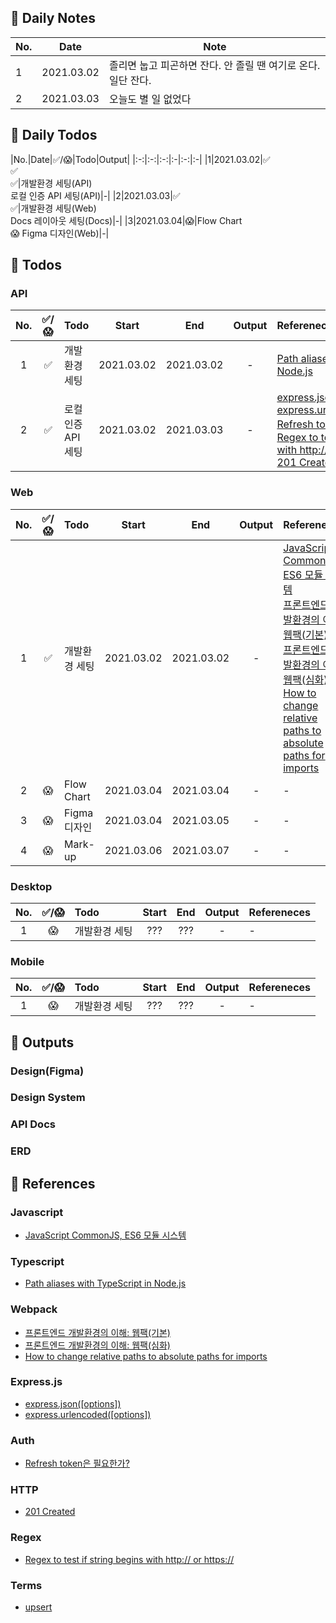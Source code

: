 ## 🐌 Daily Notes
|No.|Date|Note|
|-|-|-|
|1|2021.03.02|졸리면 눕고 피곤하면 잔다. 안 졸릴 땐 여기로 온다. 일단 잔다.|
|2|2021.03.03|오늘도 별 일 없었다
## 🐛 Daily Todos
|No.|Date|✅/😱|Todo|Output|
|:-:|:-:|:-:|:-|:-:|:-|
|1|2021.03.02|✅<br>✅<br>✅|개발환경 세팅(API)<br>로컬 인증 API 세팅(API)|-|
|2|2021.03.03|✅<br>✅|개발환경 세팅(Web)<br>Docs 레이아웃 세팅(Docs)|-|
|3|2021.03.04|😱|Flow Chart<br>😱 Figma 디자인(Web)|-|
## 🦇 Todos
### API
|No.|✅/😱|Todo|Start|End|Output|Refereneces|
|:-:|:-:|:-|:-:|:-:|:-:|:-|
|1|✅|개발환경 세팅|2021.03.02|2021.03.02|-|[Path aliases with TypeScript in Node.js](https://dev.to/larswaechter/path-aliases-with-typescript-in-nodejs-4353)<br>|
|2|✅|로컬 인증 API 세팅|2021.03.02|2021.03.03|-|[express.json([options])](https://expressjs.com/en/api.html#express.json)<br>[express.urlencoded([options])](https://expressjs.com/en/api.html#express.urlencoded)<br>[Refresh token은 필요한가?](https://zzossig.io/posts/etc/what_is_the_point_of_refresh_token/)<br>[Regex to test if string begins with http:// or https://](https://stackoverflow.com/questions/4643142/regex-to-test-if-string-begins-with-http-or-https)<br>[201 Created](https://developer.mozilla.org/en-US/docs/Web/HTTP/Status/201)|
### Web
|No.|✅/😱|Todo|Start|End|Output|Refereneces|
|:-:|:-:|:-|:-:|:-:|:-:|:-|
|1|✅|개발환경 세팅|2021.03.02|2021.03.02|-|[JavaScript CommonJS, ES6 모듈 시스템](https://bigstar-vlog.tistory.com/29)<br>[프론트엔드 개발환경의 이해: 웹팩(기본)](https://jeonghwan-kim.github.io/series/2019/12/10/frontend-dev-env-webpack-basic.html)<br>[프론트엔드 개발환경의 이해: 웹팩(심화)](https://jeonghwan-kim.github.io/series/2020/01/02/frontend-dev-env-webpack-intermediate.html)<br>[How to change relative paths to absolute paths for imports](https://medium.com/@sherryhsu/how-to-change-relative-paths-to-absolute-paths-for-imports-32ba6cce18a5)|
|2|😱|Flow Chart|2021.03.04|2021.03.04|-|-|
|3|😱|Figma 디자인|2021.03.04|2021.03.05|-|-|
|4|😱|Mark-up|2021.03.06|2021.03.07|-|-|

### Desktop
|No.|✅/😱|Todo|Start|End|Output|Refereneces|
|:-:|:-:|:-|:-:|:-:|:-:|:-|
|1|😱|개발환경 세팅|???|???|-|-|
### Mobile
|No.|✅/😱|Todo|Start|End|Output|Refereneces|
|:-:|:-:|:-|:-:|:-:|:-:|:-|
|1|😱|개발환경 세팅|???|???|-|-|

## 🐫 Outputs
### Design(Figma)
### Design System
### API Docs
### ERD

## 🐊 References
### Javascript
- [JavaScript CommonJS, ES6 모듈 시스템](https://bigstar-vlog.tistory.com/29)
### Typescript
- [Path aliases with TypeScript in Node.js](https://dev.to/larswaechter/path-aliases-with-typescript-in-nodejs-4353)
### Webpack
- [프론트엔드 개발환경의 이해: 웹팩(기본)](https://jeonghwan-kim.github.io/series/2019/12/10/frontend-dev-env-webpack-basic.html)
- [프론트엔드 개발환경의 이해: 웹팩(심화)](https://jeonghwan-kim.github.io/series/2020/01/02/frontend-dev-env-webpack-intermediate.html)
- [How to change relative paths to absolute paths for imports](https://medium.com/@sherryhsu/how-to-change-relative-paths-to-absolute-paths-for-imports-32ba6cce18a5)

### Express.js
- [express.json([options])](https://expressjs.com/en/api.html#express.json)
- [express.urlencoded([options])](https://expressjs.com/en/api.html#express.urlencoded)

### Auth
- [Refresh token은 필요한가?](https://zzossig.io/posts/etc/what_is_the_point_of_refresh_token/)

### HTTP
- [201 Created](https://developer.mozilla.org/en-US/docs/Web/HTTP/Status/201)
### Regex
- [Regex to test if string begins with http:// or https://](https://stackoverflow.com/questions/4643142/regex-to-test-if-string-begins-with-http-or-https)

### Terms
- [upsert](https://en.wiktionary.org/wiki/upsert)